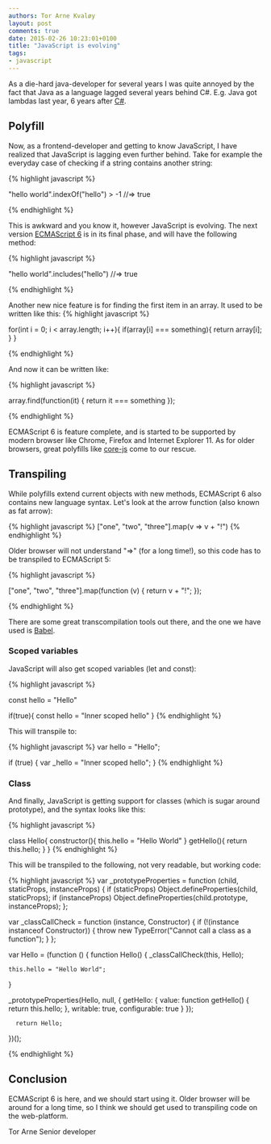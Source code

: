 ```yaml
---
authors: Tor Arne Kvaløy
layout: post
comments: true
date: 2015-02-26 10:23:01+0100
title: "JavaScript is evolving"
tags:
- javascript
---
```


As a die-hard java-developer for several years I was quite annoyed by the fact that Java as a language lagged several years behind C#. E.g. Java got lambdas last year, 6 years after [C#](http://en.wikipedia.org/wiki/C_Sharp_%28programming_language%29).

## Polyfill
Now, as a frontend-developer and getting to know JavaScript, I have realized that JavaScript is lagging even further behind. Take for example the everyday case of checking if a string contains another string:

{% highlight javascript %}

"hello world".indexOf("hello") > -1
//=> true

{% endhighlight %}

This is awkward and you know it, however JavaScript is evolving. The next version [ECMAScript 6](https://github.com/zloirock/core-js#ecmascript-6) is in its final phase, and will have the following method:

{% highlight javascript %}

"hello world".includes("hello")
//=> true

{% endhighlight %}


Another new nice feature is for finding the first item in an array. It used to be written like this:
{% highlight javascript %}

for(int i = 0; i < array.length; i++){
  if(array[i] === something){
    return array[i];
  }
}

{% endhighlight %}

And now it can be written like:

{% highlight javascript %}

array.find(function(it) {
      return it === something
      });

{% endhighlight %}

ECMAScript 6 is feature complete, and is started to be supported by modern browser like Chrome, Firefox and Internet Explorer 11. As for older browsers, great polyfills like [core-js](https://github.com/zloirock/core-js) come to our rescue.

## Transpiling
While polyfills extend current objects with new methods, ECMAScript 6 also contains new language syntax. Let's look at the arrow function (also known as fat arrow):

{% highlight javascript %}
["one", "two", "three"].map(v => v + "!")
{% endhighlight %}

Older browser will not understand "=>" (for a long time!), so this code has to be transpiled to ECMAScript 5:

{% highlight javascript %}

["one", "two", "three"].map(function (v) {
  return v + "!";
});

{% endhighlight %}

There are some great transcompilation tools out there, and the one we have used is [Babel](https://babeljs.io/).

### Scoped variables
JavaScript will also get scoped variables (let and const):

{% highlight javascript %}

const hello = "Hello"

if(true){
  const hello = "Inner scoped hello"
}
{% endhighlight %}

This will transpile to:

{% highlight javascript %}
var hello = "Hello";

if (true) {
  var _hello = "Inner scoped hello";
}
{% endhighlight %}

### Class
And finally, JavaScript is getting support for classes (which is sugar around prototype), and the syntax looks like this:

{% highlight javascript %}

class Hello{
  constructor(){
    this.hello = "Hello World"
  }
  getHello(){
    return this.hello;
  }
}
{% endhighlight %}

This will be transpiled to the following, not very readable, but working code:

{% highlight javascript %}
var _prototypeProperties = function (child, staticProps, instanceProps) { if (staticProps) Object.defineProperties(child, staticProps); if (instanceProps) Object.defineProperties(child.prototype, instanceProps); };

var _classCallCheck = function (instance, Constructor) { if (!(instance instanceof Constructor)) { throw new TypeError("Cannot call a class as a function"); } };

var Hello = (function () {
  function Hello() {
    _classCallCheck(this, Hello);

    this.hello = "Hello World";
  }

  _prototypeProperties(Hello, null, {
    getHello: {
      value: function getHello() {
        return this.hello;
        },
        writable: true,
        configurable: true
      }
      });

      return Hello;
})();

{% endhighlight %}

## Conclusion
ECMAScript 6 is here, and we should start using it. Older browser will be around for a long time, so I think we should get used to transpiling code on the web-platform.

Tor Arne
Senior developer
